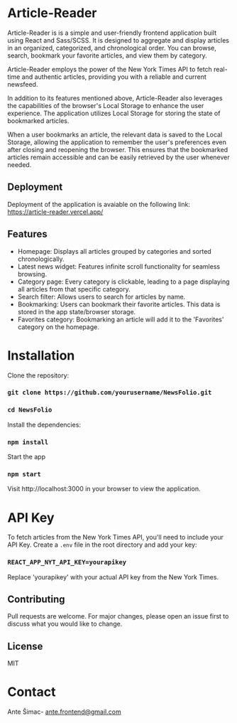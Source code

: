 # Article-Reader

Article-Reader is is a simple and user-friendly frontend application built using React and Sass/SCSS. It is designed to aggregate and display articles in an organized, categorized, and chronological order. You can browse, search, bookmark your favorite articles, and view them by category.

Article-Reader employs the power of the New York Times API to fetch real-time and authentic articles, providing you with a reliable and current newsfeed.

In addition to its features mentioned above, Article-Reader also leverages the capabilities of the browser's Local Storage to enhance the user experience. The application utilizes Local Storage for storing the state of bookmarked articles.

When a user bookmarks an article, the relevant data is saved to the Local Storage, allowing the application to remember the user's preferences even after closing and reopening the browser. This ensures that the bookmarked articles remain accessible and can be easily retrieved by the user whenever needed.

## Deployment

Deployment of the application is avaiable on the following link: https://article-reader.vercel.app/

## Features

- Homepage: Displays all articles grouped by categories and sorted chronologically.
- Latest news widget: Features infinite scroll functionality for seamless browsing.
- Category page: Every category is clickable, leading to a page displaying all articles from that specific category.
- Search filter: Allows users to search for articles by name.
- Bookmarking: Users can bookmark their favorite articles. This data is stored in the app state/browser storage.
- Favorites category: Bookmarking an article will add it to the 'Favorites' category on the homepage.

# Installation

Clone the repository:

### `git clone https://github.com/yourusername/NewsFolio.git`

### `cd NewsFolio`

Install the dependencies:

### `npm install`

Start the app

### `npm start`

Visit http://localhost:3000 in your browser to view the application.

# API Key

To fetch articles from the New York Times API, you'll need to include your API Key. Create a `.env` file in the root directory and add your key:

### `REACT_APP_NYT_API_KEY=yourapikey`

Replace 'yourapikey' with your actual API key from the New York Times.

## Contributing

Pull requests are welcome. For major changes, please open an issue first to discuss what you would like to change.

## License

MIT

# Contact

Ante Šimac- ante.frontend@gmail.com

